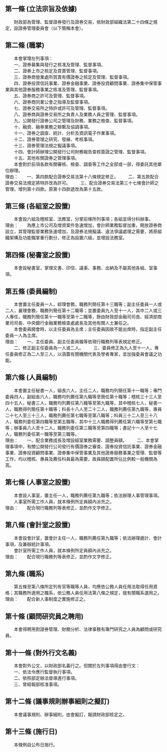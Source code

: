 第一條 (立法宗旨及依據)
-----------------------
　　財政部為管理、監督證券發行及證券交易，依財政部組織法第二十四條之規定，設證券管理委員會（以下簡稱本會）。  


第二條 (職掌)
-------------
　　本會掌理左列事項：  
　　一、證券募集與發行之核准及管理、監督事項。  
　　二、證券上市之核定及買賣管理、監督事項。  
　　三、證券商營業處所買賣有價證券之核定及管理、監督事項。  
　　四、證券投資信託事業、證券金融事業、證券投資顧問事業、證券集中保管事業與其他證券服務事業之核准及管理、監督事項。  
　　五、證券商之許可及管理、監督事項。  
　　六、證券商同業公會之指導及監督事項。  
　　七、證券交易所之特許或許可及管理、監督事項。  
　　八、證券商與證券交易所之負責人及業務人員之管理、監督事項。  
　　九、公開發行證券公司之管理及財務、業務之檢查、監督事項。  
　　十、融資、融券業務之聯繫及協調事項。  
　　十一、證券之調查、統計、分析及資訊電子作業事項。  
　　十二、證券管理之研究、發展、考核事項。  
　　十三、證券管理法規之擬議事項。  
　　十四、會計師辦理公開發行公司財務報告查核簽證之管理、監督事項。  
　　十五、其他有關證券之管理事項。  
　　本會對於前項各款有關審核、檢查、調查等工作之全部或一部，得委託其他單位辦理。  
理由：　　一、第四款配合證券交易法第十八條規定修正。
　　二、第五款配合證券交易法規定將特許改為許可。
　　三、配合證券交易法第三十七條會計師之管理，增列第十四款。原第十四款遞改為第十五款。

第三條 (各組室之設置)
---------------------
　　本會設六組及稽核室、法務室，分掌前條所列事項；各組並得分科辦事。  
理由：　　為應上市公司及增資案件急速增加，會計師業務監督加重，開放證券商設立，其管理監督業務急速增加，及證券法規擬議、違法爭議處理之需要，將原組織架構及功能職掌重行劃分，修正為設置六組，並增設法務室。

第四條 (秘書室之設置)
---------------------
　　本會設秘書室，掌理文書、印信、議事、事務、出納及不屬其他各組、室事項。  


第五條 (委員編制)
-----------------
　　本會置主任委員一人，綜理會務，職務列簡任第十三職等；副主任委員一人或二人，襄理會務，職務列簡任第十二職等；並置委員九人至十一人，其中二人或三人專任，職務列簡任第十一職等至第十二職等，餘由財政部金融司司長、經濟部商業司司長、中央銀行金融業務檢查處處長及其他有關人士兼任之。  
　　本會委員開會時，以主任委員為主席；主任委員因故不能出席時，指定副主任委員一人為主席。  
理由：　　一、主任委員、副主任委員職等依現行職務列等表規定修正。
　　二、修正副主任委員為一人或二人。
　　三、委員修正為九人至十一人，專任委員修正為二人至三人，以涵蓋有關機關代表及學者專家，並加強委員會議之功能。

第六條 (人員編制)
-----------------
　　本會置主任秘書一人，組長六人，主任二人，職務均列簡任第十一職等；專門委員四人，副組長六人，職務均列薦任第九職等至簡任第十職等；稽核三十三人至四十五人，秘書三人，職務均列薦任第八職等至第九職等，其中稽核七人，秘書一人，職務得列簡任第十職等；科長十八人至二十二人，職務列薦任第九職等，專員二十七人至三十三人，職務列薦任第七職等至第八職等；科員三十二人至三十八人，職務列委任第四職等至第五職等，其中十三人職務得列薦任第六職等至第七職等；辦事員八人至十二人，職務列委任第三職等至第四職等；書記十一人至十七人，職務列委任第一職等至第三職等。  
理由：　　一、配合業務成長及增設組室業務需要、調整員額。
　　二、本會掌理事項中，有關公開發行公司發行有價證券之審查、證券投資信託事業、證券金融事業、證券投資顧問事業、證券集中保管事業及其他證券服務事業之管理、監督等工作，均以稽核、專員及薦任科員最為需要，故員額配置所佔比例較一般機關為高。

第七條 (人事室之設置)
---------------------
　　本會設人事室，置主任一人，職務列薦任第九職等；依法辦理人事管理事項。  
　　人事室所需工作人員，就本條例所定員額內派充之。  
理由：　　配合現行職務列等表修正，並酌作文字修正。

第八條 (會計室之設置)
---------------------
　　本會設會計室，置會計主任一人，職務列薦任第九職等；依法辦理歲計、會計事項，及兼辦統計事項。  
　　會計室所需工作人員，就本條例所定員額內派充之。  
理由：　　配合現行職務列等表修正，並酌作文字修正。

第九條 (職系)
-------------
　　第五條至第八條所定列有官等職等人員，均應依公務人員任用法取得任用資格；其職務所適用之職系，依公務人員任用法第八條之規定，就有關職系選用之。  
理由：　　配合新人事制度之實施修正之。

第十條 (顧問研究員之聘用)
-------------------------
　　本會得聘用對證券管理、財務分析、法律事務有專門研究之人員為顧問或研究員。  


第十一條 (對外行文名義)
-----------------------
　　本會對外公文，以財政部名義行之。但關於左列事項得由會行文：  
　　一、依法令應行監督執行事項。  
　　二、依照部定辦法督導進行事項。  
　　三、曾經報部核准事項。  


第十二條 (議事規則辦事細則之擬訂)
---------------------------------
　　本會議事規則、辦事細則，由會擬訂，報請財政部核定之。  


第十三條 (施行日)
-----------------
　　本條例自公布日施行。